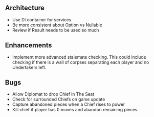 ## Architecture
 - Use DI container for services
 - Be more consistent about Option vs Nullable
 - Review if Result needs to be used so much

## Enhancements
 - Implement more advanced stalemate checking. This could include checking if there is a wall of corpses separating each player and no Undertakers left.

## Bugs
 - Allow Diplomat to drop Chief in The Seat
 - Check for surrounded Chiefs on game update
 - Capture abandoned pieces when a Chief rises to power
 - Kill chief if player has 0 moves and abandon remaining pieces